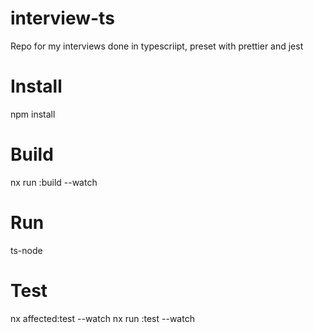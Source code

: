 # interview-ts

Repo for my interviews done in typescriipt, preset with prettier and jest

# Install

npm install

# Build

nx run <lib-name>:build --watch

# Run

ts-node <typescript-file-path>

# Test

nx affected:test --watch
nx run <lib-name>:test --watch
